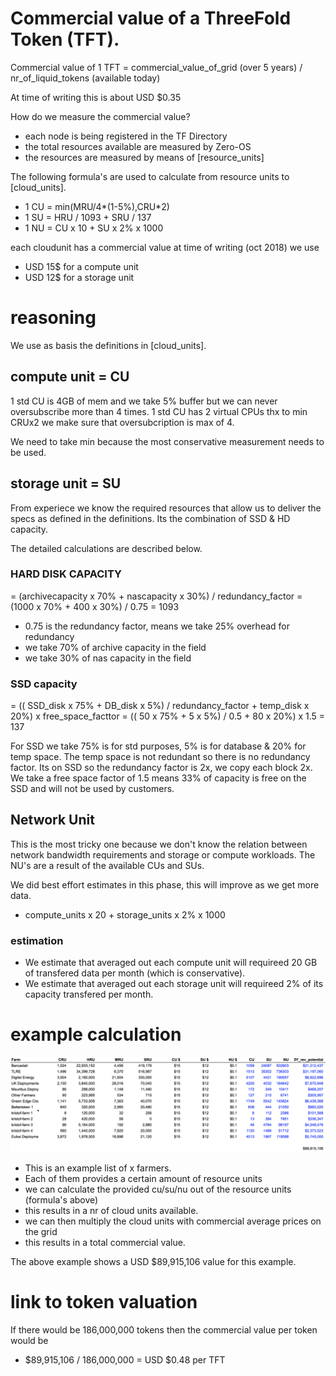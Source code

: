 
# Commercial value of a ThreeFold Token (TFT).


Commercial value of 1 TFT = commercial_value_of_grid (over 5 years) / nr_of_liquid_tokens (available today)

At time of writing this is about USD $0.35

How do we measure the commercial value?

- each node is being registered in the TF Directory
- the total resources available are measured by Zero-OS 
- the resources are measured by means of [resource_units]

The following formula's are used to calculate from resource units to [cloud_units].

- 1 CU = min(MRU/4*(1-5%),CRU*2)
- 1 SU = HRU / 1093 + SRU / 137
- 1 NU = CU x 10 + SU x 2% x 1000

each cloudunit has a commercial value at time of writing (oct 2018) we use

- USD 15$ for a compute unit
- USD 12$ for a storage unit

# reasoning

We use as basis the definitions in [cloud_units].

## compute unit = CU


1 std CU is 4GB of mem and we take 5% buffer 
but we can never oversubscribe more than 4 times.
1 std CU has 2 virtual CPUs thx to min CRUx2 we make sure that oversubcription is max of 4.

We need to take min because the most conservative measurement needs to be used.

## storage unit = SU

From experiece we know the required resources that allow us to deliver the specs as defined in the definitions.
Its the combination of SSD & HD capacity. 

The detailed calculations are described below.

### HARD DISK CAPACITY

= (archivecapacity x 70% + nascapacity x 30%) / redundancy_factor
= (1000 x 70% + 400 x 30%) / 0.75 = 1093

- 0.75 is the redundancy factor, means we take 25% overhead for redundancy
- we take 70% of archive capacity in the field
- we take 30% of nas capacity in the field

### SSD capacity

= (( SSD_disk x 75% + DB_disk x 5%) / redundancy_factor + temp_disk x 20%) x free_space_facttor
= (( 50 x 75% + 5 x 5%) / 0.5 + 80 x 20%) x 1.5
= 137

For SSD we take 75% is for std purposes, 5% is for database & 20% for temp space.
The temp space is not redundant so there is no redundancy factor.
Its on SSD so the redundancy factor is 2x, we copy each block 2x.
We take a free space factor of 1.5 means 33% of capacity is free on the SSD and will not be used by customers.

## Network Unit

This is the most tricky one because we don't know the relation between network bandwidth requirements and storage or compute workloads. The NU's are a result of the available CUs and SUs.

We did best effort estimates in this phase, this will improve as we get more data.

- compute_units x 20 + storage_units x 2% x 1000

### estimation

- We estimate that averaged out each compute unit will requireed 20 GB of transfered data per month (which is conservative).
- We estimate that averaged out each storage unit will requireed 2% of its capacity transfered per month.


# example calculation

![](images/token_value_calc.png)

- This is an example list of x farmers.
- Each of them provides a certain amount of resource units
- we can calculate the provided cu/su/nu out of the resource units (formula's above)
- this results in a nr of cloud units available.
- we can then multiply the cloud units with commercial average prices on the grid
- this results in a total commercial value.

The above example shows a USD $89,915,106 value for this example.

# link to token valuation

If there would be 186,000,000 tokens then the commercial value per token would be

- $89,915,106 / 186,000,000 = USD $0.48 per TFT



